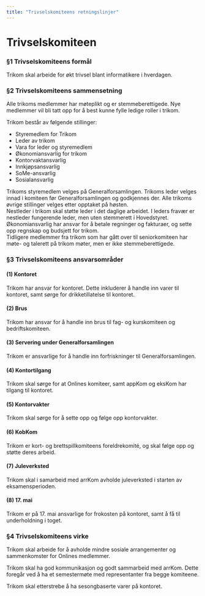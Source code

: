 ```yaml
---
title: "Trivselskomiteens retningslinjer"
---
```


Trivselskomiteen
===========

### §1 Trivselskomiteens formål

Trikom skal arbeide for økt trivsel blant informatikere i hverdagen.

### §2 Trivselskomiteens sammensetning

Alle trikoms medlemmer har møteplikt og er stemmeberettigede. Nye medlemmer vil bli tatt opp for å best kunne fylle ledige roller i trikom.

Trikom består av følgende stillinger: 

* Styremedlem for Trikom
* Leder av trikom
* Vara for leder og styremedlem
* Økonomiansvarlig for trikom
* Kontorvaktansvarlig
* Innkjøpsansvarlig
* SoMe-ansvarlig
* Sosialansvarlig


Trikoms styremedlem velges på Generalforsamlingen. Trikoms leder velges innad i komiteen før Generalforsamlingen og godkjennes der. Alle trikoms øvrige stillinger velges etter opptaket på høsten.    
Nestleder i trikom skal støtte leder i det daglige arbeidet. I leders fravær er nestleder fungerende leder, men uten stemmerett i Hovedstyret.    
Økonomiansvarlig har ansvar for å betale regninger og fakturaer, og sette opp regnskap og budsjett for trikom.    
Tidligere medlemmer fra trikom som har gått over til seniorkomiteen har møte- og talerett på trikom møter, men er ikke stemmeberettigede.

### §3 Trivselskomiteens ansvarsområder

#### (1) Kontoret

Trikom har ansvar for kontoret. Dette inkluderer å handle inn varer til kontoret, samt sørge for drikketillatelse til kontoret.

#### (2) Brus

Trikom har ansvar for å handle inn brus til fag- og kurskomiteen og bedriftskomiteen.

#### (3) Servering under Generalforsamlingen

Trikom er ansvarlige for å handle inn forfriskninger til Generalforsamlingen.

#### (4) Kontortilgang

Trikom skal sørge for at Onlines komiteer, samt appKom og eksKom har tilgang til kontoret.

#### (5) Kontorvakter

Trikom skal sørge for å sette opp og følge opp kontorvakter.

#### (6) KobKom

Trikom er kort- og brettspillkomiteens foreldrekomité, og skal følge opp og støtte deres arbeid.

#### (7) Juleverksted

Trikom skal i samarbeid med arrKom avholde juleverksted i starten av eksamensperioden.

#### (8) 17. mai

Trikom er på 17. mai ansvarlige for frokosten på kontoret, samt å få til underholdning i toget.

### §4 Trivselskomiteens virke

Trikom skal arbeide for å avholde mindre sosiale arrangementer og sammenkomster for Onlines medlemmer.

Trikom skal ha god kommunikasjon og godt sammarbeid med arrKom. Dette foregår ved å ha et semestermøte med representanter fra begge komiteene.

Trikom skal etterstrebe å ha sesongbaserte varer på kontoret.